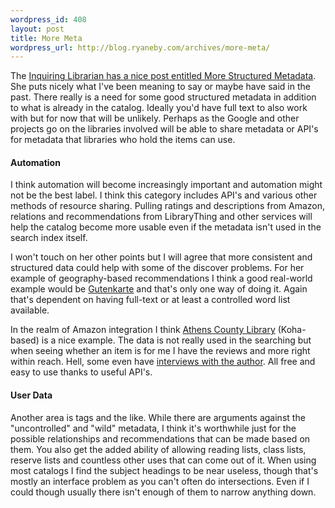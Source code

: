 ```yaml
--- 
wordpress_id: 408
layout: post
title: More Meta
wordpress_url: http://blog.ryaneby.com/archives/more-meta/
---
```

The <a href="http://inquiringlibrarian.blogspot.com/2006/11/more-structured-metadata.html">Inquiring Librarian has a nice post entitled More Structured Metadata</a>. She puts nicely what I've been meaning to say or maybe have said in the past. There really is a need for some good structured metadata in addition to what is already in the catalog. Ideally you'd have full text to also work with but for now that will be unlikely. Perhaps as the Google and other projects go on the libraries involved will be able to share metadata or API's for metadata that libraries who hold the items can use.

<h4>Automation</h4>

I think automation will become increasingly important and automation might not be the best label. I think this category includes API's and various other methods of resource sharing. Pulling ratings and descriptions from Amazon, relations and recommendations from LibraryThing and other services will help the catalog become more usable even if the metadata isn't used in the search index itself.

I won't touch on her other points but I will agree that more consistent and structured data could help with some of the discover problems. For her example of geography-based recommendations I think a good real-world example would be <a href="http://gutenkarte.org/">Gutenkarte</a> and that's only one way of doing it. Again that's dependent on having full-text or at least a controlled word list available. 

In the realm of Amazon integration I think <a href="http://search.athenscounty.lib.oh.us">Athens County Library</a> (Koha-based) is a nice example. The data is not really used in the searching but when seeing whether an item is for me I have the reviews and more right within reach. Hell, some even have <a href="http://search.athenscounty.lib.oh.us/cgi-bin/koha/opac-detail.pl?bib=175936&display=descriptions">interviews with the author</a>. All free and easy to use thanks to useful API's.

<h4>User Data</h4>

Another area is tags and the like. While there are arguments against the "uncontrolled" and "wild" metadata, I think it's worthwhile just for the possible relationships and recommendations that can be made based on them. You also get the added ability of allowing reading lists, class lists, reserve lists and countless other uses that can come out of it. When using most catalogs I find the subject headings to be near useless, though that's mostly an interface problem as you can't often do intersections. Even if I could though usually there isn't enough of them to narrow anything down.
